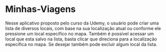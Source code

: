 # Minhas-Viagens

Nesse aplicativo proposto pelo curso da Udemy, o usuário pode criar uma lista de diversos locais, com base na sua localização atual ou conforme ele pressione um local especifico no mapa. Também é possível acessar um local que esta salvo na lista, basta clicar que direciona para a localização especifica no mapa. Se desejar também pode excluir algum local da lista. 

<img class="tamImg" src="https://media.discordapp.net/attachments/882496817550483510/922031827634507786/Captura_de_Tela_2021-12-19_as_04.43.05.png?width=252&height=568" alt=""> <img class="tamImg" src="https://media.discordapp.net/attachments/882496817550483510/922031827835826186/Captura_de_Tela_2021-12-19_as_04.43.46.png?width=303&height=568" alt=""> <img class="tamImg" src="https://media.discordapp.net/attachments/882496817550483510/922031828024557569/Captura_de_Tela_2021-12-19_as_04.43.59.png?width=303&height=568" alt="">
